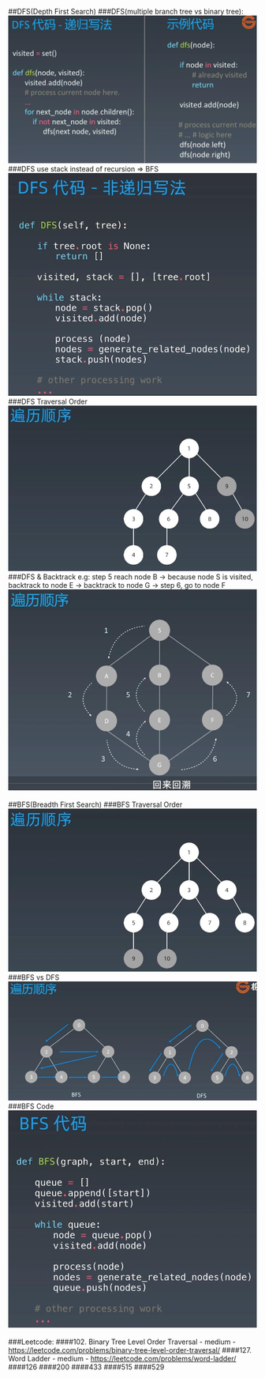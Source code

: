 ##DFS(Depth First Search) 
###DFS(multiple branch tree vs binary tree):
![Image of dfs_code](imgs/dfs_code.jpg)
###DFS use stack instead of recursion => BFS
![Image of dfs_code_no_recursion](imgs/dfs_code_no_recursion.jpg)
###DFS Traversal Order
![Image of dfs_traversal_orderg](imgs/dfs_traversal_order.jpg)
###DFS & Backtrack e.g: step 5 reach node B -> because node S is visited, backtrack to node E -> backtrack to node G -> step 6, go to node F
![Image of dfs_traversal_orderg](imgs/dfs_traversal_order_1.jpg)
<br></br>
##BFS(Breadth First Search)
###BFS Traversal Order
![Image of bfs_traversal_orderg](imgs/bfs_traversal_order.jpg)
###BFS vs DFS
![Image of bfs_vs_dfs](imgs/bfs_vs_dfs.jpg)
###BFS Code
![Image of bfs_code](imgs/bfs_code.jpg)
<br></br>
###Leetcode:
####102. Binary Tree Level Order Traversal - medium - https://leetcode.com/problems/binary-tree-level-order-traversal/
####127. Word Ladder - medium - https://leetcode.com/problems/word-ladder/
####126
####200
####433
####515
####529
